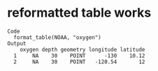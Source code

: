 # reformatted table works

    Code
      format_table(NOAA, "oxygen")
    Output
        oxygen depth geometry longitude latitude
      1     NA    30    POINT      -130    10.12
      2     NA    30    POINT   -120.54       12

